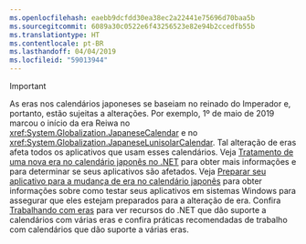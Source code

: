 ```yaml
---
ms.openlocfilehash: eaebb9dcfdd30ea38ec2a22441e75696d70baa5b
ms.sourcegitcommit: 6089a30c0522e6f43256523e82e94b2ccedfb55b
ms.translationtype: HT
ms.contentlocale: pt-BR
ms.lasthandoff: 04/04/2019
ms.locfileid: "59013944"
---
```


> [!IMPORTANT]
>  As eras nos calendários japoneses se baseiam no reinado do Imperador e, portanto, estão sujeitas a alterações. Por exemplo, 1º de maio de 2019 marcou o início da era Reiwa no <xref:System.Globalization.JapaneseCalendar> e no <xref:System.Globalization.JapaneseLunisolarCalendar>. Tal alteração de eras afeta todos os aplicativos que usam esses calendários. Veja [Tratamento de uma nova era no calendário japonês no .NET](https://devblogs.microsoft.com/dotnet/handling-a-new-era-in-the-japanese-calendar-in-net/) para obter mais informações e para determinar se seus aplicativos são afetados. Veja [Preparar seu aplicativo para a mudança de era no calendário japonês](/windows/uwp/design/globalizing/japanese-era-change) para obter informações sobre como testar seus aplicativos em sistemas Windows para assegurar que eles estejam preparados para a alteração de era. Confira [Trabalhando com eras](~/docs/standard/datetime/working-with-calendars.md#working-with-eras) para ver recursos do .NET que dão suporte a calendários com várias eras e confira práticas recomendadas de trabalho com calendários que dão suporte a várias eras.
